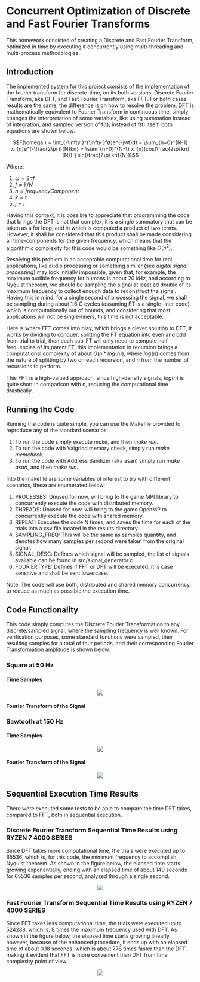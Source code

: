 # Concurrent Optimization of Discrete and Fast Fourier Transforms

This homework consisted of creating a Discrete and Fast Fourier Transform, optimized in time by executing it concurrently using multi-threading and multi-process methodologies.

## Introduction

The implemented system for this project consists of the implementation of the fourier transform for discrete-time, on its both versions, Discrete Fourier Transform, aka DFT, and Fast Fourier Transform, aka FFT.
For both cases results are the same, the difference is on how to resolve the problem. DFT is mathematically equivalent to Fourier Transform in continuous time, simply changes the interpretation of some variables, like using summation instead of integration, and sampled version of f(t), instead of f(t) itself, both equations are shown below.

$$F(\omega ) = \int_{-\infty }^{\infty }f(t)e^{-jwt}dt = \sum_{n=0}^{N-1} x_{n}e^{-\frac{2\pi i}{N}kn} = \sum_{n=0}^{N-1} x_{n}(cos(\frac{2\pi kn}{N})-j sin(\frac{2\pi kn}{N}))$$

Where:
1. $\omega = 2\pi f$
2. $f \approx k/N$
3. $n  = frequencyComponent$
4. $k \approx t$
5. $j = i$

Having this context, it is possible to appreciate that programming the code that brings the DFT is not that complex, it is a single summatory that can be taken as a for loop, and in which is computed a product of two terms. However, it shall be considered that this product shall be made considering all time-components for the given frequency, which means that the algorithmic complexity for this code would be something like $O(n^2)$.

Resolving this problem in an acceptable computational time for real applications, like audio processing or something similar (see _digital signal processing_) may look initially impossible, given that, for example, the maximum audible frequency for humans is about 20 kHz, and according to Nyquist theorem, we should be sampling the signal at least ad double of its maximum frequency to collect enough data to reconstruct the signal. Having this in mind, for a single second of processing the signal, we shall be sampling during about 1.6 G cycles (assuming FT is a single-liner code), which is computationally out of bounds, and considering that most applications will not be single-liners, this time is not acceptable.

Here is where FFT comes into play, which brings a clever solution to DFT, it works by dividing to conquer, splitting the FT equation into even and odd from trial to trial, then each sub-FT will only need to compute half frequencies of its parent FT, this implementation in recursion brings a computational complexity of about $O(n*log(n))$, where $log(n)$ comes from the nature of splitting by two on each recursion, and $n$ from the number of recursions to perform.

This FFT is a high-valued approach, since high-density signals, $log(n)$ is quite short in comparison with $n$, reducing the computational time drastically.

## Running the Code

Running the code is quite simple, you can use the Makefile provided to reproduce any of the standard scenarios:
1. To run the code simply execute _make_, and then _make run_.
2. To run the code with Valgrind memory check, simply run _make memcheck_.
3. To run the code with Address Sanitizer (aka asan) simply run _make asan_, and then _make run_.

Into the makefile are some variables of interest to try with different scenarios, these are enumerated below:
1. PROCESSES: Unused for now, will bring to the game MPI library to concurrently execute the code with distributed memory.
2. THREADS: Unused for now, will bring to the game OpenMP to concurrently execute the code with shared memory.
3. REPEAT: Executes the code N times, and saves the time for each of the trials into a csv file located in the results directory.
4. SAMPLING_FREQ: This will be the same as samples quantity, and denotes how many samples per second were taken from the original signal.
5. SIGNAL_DESC: Defines which signal will be sampled, the list of signals available can be found in src/signal_generator.c.
6. FOURIERTYPE: Defines if FFT or DFT will be executed, it is case sensitive and shall be sent lowercase.

Note: The code will use both, distributed and shared memory concurrency, to reduce as much as possible the execution time.

## Code Functionality

This code simply computes the Discrete Fourier Transformation to any discrete/sampled signal, where the sampling frequency is well known. For verification purposes, some standard functions were sampled, their resulting samples for a total of four periods, and their corresponding Fourier Transformation amplitude is shown below.

### Square at 50 Hz

#### Time Samples

<p align="center">
  <img src="https://github.com/trejkev/High-Performance-Computing-I-2023/assets/18760154/2de5bd0e-359d-4f7c-9be7-86628a3f1772" />
</p>

#### Fourier Transform of the Signal

### Sawtooth at 150 Hz

#### Time Samples

<p align="center">
  <img src="https://github.com/trejkev/High-Performance-Computing-I-2023/assets/18760154/ef84d39e-8fb0-410d-abe5-ea854c638e56" />
</p>

#### Fourier Transform of the Signal

<p align="center">
  <img src="https://github.com/trejkev/High-Performance-Computing-I-2023/assets/18760154/7c89f36b-77c6-4516-a089-cbb62411882e" />
</p>

## Sequential Execution Time Results

There were executed some tests to be able to compare the time DFT takes, compared to FFT, both in sequential execution.

### Discrete Fourier Transform Sequential Time Results using RYZEN 7 4000 SERIES

Since DFT takes more computational time, the trials were executed up to  65536, which is, for this code, the minimum frequency to accomplish Nyquist theorem. As shown in the figure below, the elapsed time starts growing exponentially, ending with an elapsed time of about 140 seconds for 65536 samples per second, analyzed through a single second.

<p align="center">
  <img src="https://github.com/trejkev/High-Performance-Computing-I-2023/assets/18760154/5eef58f6-dfee-4530-ad93-14aef8b0b95d" />
</p>

### Fast Fourier Transform Sequential Time Results using RYZEN 7 4000 SERIES

Since FFT takes less computational time, the trials were executed up to  524288, which is, 8 times the maximum frequency used with DFT. As shown in the figure below, the elapsed time starts growing linearly, however, because of the enhanced procedure, it ends up with an elapsed time of about 0.18 seconds, which is about 778 times faster than the DFT, making it evident that FFT is more convenient than DFT from time complexity point of view.

<p align="center">
  <img src="https://github.com/trejkev/High-Performance-Computing-I-2023/assets/18760154/69789601-23b1-4daa-a1b8-b6aedb0471b1" />
</p>


